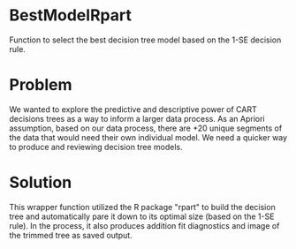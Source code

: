 # BestModelRpart
Function to select the best decision tree model based on the 1-SE decision rule.

# Problem
We wanted to explore the predictive and descriptive power of CART decisions trees as a way to inform a larger data process. As an Apriori assumption, based on our data process, there are +20 unique segments of the data that would need their own individual model. We need a quicker way to produce and reviewing decision tree models.

# Solution
This wrapper function utilized the R package "rpart" to build the decision tree and automatically pare it down to its optimal size (based on the 1-SE rule). In the process, it also produces addition fit diagnostics and image of the trimmed tree as saved output. 
